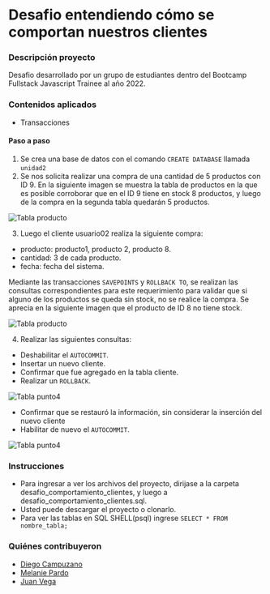 # Desafio entendiendo cómo se comportan nuestros clientes
### Descripción proyecto
Desafio desarrollado por un grupo de estudiantes dentro del Bootcamp Fullstack Javascript Trainee al año 2022.

### Contenidos aplicados
- Transacciones

#### Paso a paso
1. Se crea una base de datos con el comando `CREATE DATABASE` llamada `unidad2` 
2. Se nos solicita realizar una compra de una cantidad de 5 productos con ID 9. En la siguiente imagen se muestra la tabla de productos en la que es posible corroborar que en el ID 9 tiene en stock 8 productos, y luego de la compra en la segunda tabla quedarán 5 productos. 

![Tabla producto](https://i.ibb.co/G7kxQZD/TABLA-punto2.jpg)

3. Luego el cliente usuario02 realiza la siguiente compra:
+ producto: producto1, producto 2, producto 8.
+ cantidad: 3 de cada producto.
+ fecha: fecha del sistema.

Mediante las transacciones `SAVEPOINTS` y `ROLLBACK TO`, se realizan las consultas correspondientes para este requerimiento para validar que si alguno de los productos se queda sin stock, no se realice la compra. Se aprecia en la siguiente imagen que el producto de ID 8 no tiene stock.

![Tabla producto](https://i.ibb.co/D4XSm2T/punto3.png)

4. Realizar las siguientes consultas:
+ Deshabilitar el `AUTOCOMMIT`.
+ Insertar un nuevo cliente.
+ Confirmar que fue agregado en la tabla cliente.
+ Realizar un `ROLLBACK`.

![Tabla punto4](https://i.ibb.co/dfLBpgW/punto4.jpg)


+ Confirmar que se restauró la información, sin considerar la inserción del nuevo cliente
+ Habilitar de nuevo el `AUTOCOMMIT`.

![Tabla punto4](https://i.ibb.co/cJ3T2Cj/punto4b.jpg)



### Instrucciones

- Para ingresar a ver los archivos del proyecto, dirijase a la carpeta desafio_comportamiento_clientes, y luego a desafio_comportamiento_clientes.sql.
- Usted puede descargar el proyecto o clonarlo.
- Para ver las tablas en SQL SHELL(psql) ingrese `SELECT * FROM nombre_tabla;`

### Quiénes contribuyeron

+ [Diego Campuzano](https://github.com/hermani456)
+ [Melanie Pardo](https://github.com/melaniepardo)
+ [Juan Vega](https://github.com/juanv5)